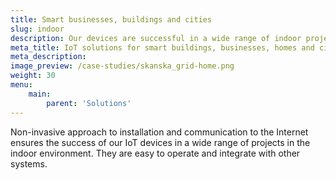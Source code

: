 ```yaml
---
title: Smart businesses, buildings and cities
slug: indoor
description: Our devices are successful in a wide range of indoor projects.
meta_title: IoT solutions for smart buildings, businesses, homes and cities
meta_description: 
image_preview: /case-studies/skanska_grid-home.png
weight: 30
menu:
    main:
        parent: 'Solutions'
---
```


Non-invasive approach to installation and communication to the Internet ensures the success of our IoT devices in a wide range of projects in the indoor environment. They are easy to operate and integrate with other systems.